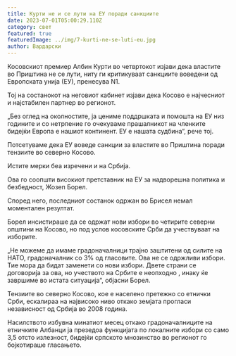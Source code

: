 ```yaml
---
title: Курти не и се лути на ЕУ поради санкциите
date: 2023-07-01T05:00:29.110Z
category: свет
featured: true
featuredImage: ../img/7-kurti-ne-se-luti-eu.jpg
author: Вардарски
---
```

Косовскиот премиер Албин Курти во четвртокот изјави дека властите во Приштина не се лути, ниту ги критикуваат санкциите воведени од Европската унија (ЕУ), пренесува N1.

Тој на состанокот на неговиот кабинет изјави дека Косово е најчесниот и најстабилен партнер во регионот.

„Без оглед на околностите, ја цениме поддршката и помошта на ЕУ низ годините и со нетрпение го очекуваме прашалникот на членките бидејќи Европа е нашиот континент. ЕУ е нашата судбина“, рече тој.

Потсетуваме дека ЕУ воведе санкции за властите во Приштина поради тензиите во северно Косово.

Истите мерки беа изречени и на Србија.

Ова го соопшти високиот претставник на ЕУ за надворешна политика и безбедност, Жозеп Борел.

Според него, последниот состанок одржан во Брисел немал моментален резултат.

Борел инсистираше да се одржат нови избори во четирите северни општини на Косово, но под услов косовските Срби да учествуваат на изборите.

„Не можеме да имаме градоначалници трајно заштитени од силите на НАТО, градоначалник со 3% од гласовите. Ова не се одржливи избори. Тие мора да бидат заменети со нови избори. Двете страни се договорија за ова, но учеството на Србите е неопходно , инаку ќе завршиме во истата ситуација“, објасни Борел.

Тензиите во северно Косово, кое е населено претежно со етнички Срби, ескалираа на највисоко ниво откако земјата прогласи независност од Србија во 2008 година.

Насилството избувна минатиот месец откако градоначалниците на етничките Албанци ја презедоа функцијата по локалните избори со само 3,5 отсто излезност, бидејќи српското мнозинство во регионот го бојкотираше гласањето.